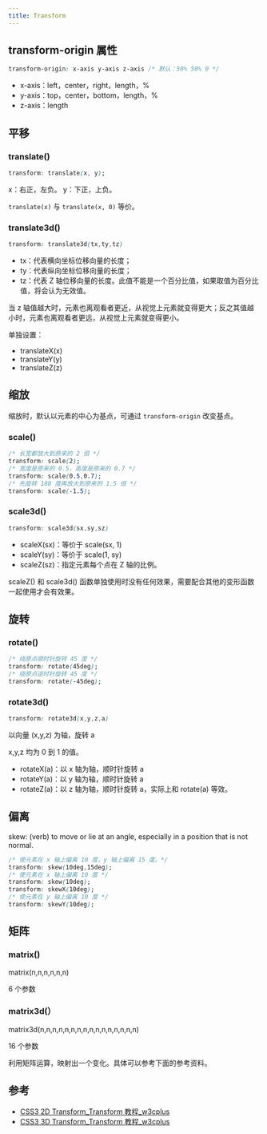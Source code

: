 ```yaml
---
title: Transform
---
```


## transform-origin 属性

```css
transform-origin: x-axis y-axis z-axis /* 默认：50% 50% 0 */
```

- x-axis：left，center，right，length，%
- y-axis：top，center，bottom，length，%
- z-axis：length

## 平移

### translate()
```css
transform: translate(x, y);
```

x：右正，左负。
y：下正，上负。

`translate(x)` 与 `translate(x, 0)` 等价。

### translate3d()

```css
transform: translate3d(tx,ty,tz)
```

- tx：代表横向坐标位移向量的长度；
- ty：代表纵向坐标位移向量的长度；
- tz：代表 Z 轴位移向量的长度。此值不能是一个百分比值，如果取值为百分比值，将会认为无效值。

当 z 轴值越大时，元素也离观看者更近，从视觉上元素就变得更大；反之其值越小时，元素也离观看者更远，从视觉上元素就变得更小。

单独设置：

- translateX(x)
- translateY(y)
- translateZ(z)

## 缩放

缩放时，默认以元素的中心为基点，可通过 `transform-origin` 改变基点。

### scale()

```css
/* 长宽都放大到原来的 2 倍 */
transform: scale(2);
/* 宽度是原来的 0.5，高度是原来的 0.7 */
transform: scale(0.5,0.7);
/* 先旋转 180 度再放大到原来的 1.5 倍 */
transform: scale(-1.5);
```

### scale3d()

```css
transform: scale3d(sx,sy,sz)
```

* scaleX(sx)：等价于 scale(sx, 1)
* scaleY(sy)：等价于 scale(1, sy)
* scaleZ(sz)：指定元素每个点在 Z 轴的比例。

scaleZ() 和 scale3d() 函数单独使用时没有任何效果，需要配合其他的变形函数一起使用才会有效果。

## 旋转

### rotate()

```css
/* 绕原点顺时针旋转 45 度 */
transform: rotate(45deg);
/* 绕原点逆时针旋转 45 度 */
transform: rotate(-45deg);
```

### rotate3d()

```css
transform: rotate3d(x,y,z,a)
```

以向量 (x,y,z) 为轴，旋转 a

x,y,z 均为 0 到 1 的值。

- rotateX(a)：以 x 轴为轴，顺时针旋转 a
- rotateY(a)：以 y 轴为轴，顺时针旋转 a
- rotateZ(a)：以 z 轴为轴，顺时针旋转 a，实际上和 rotate(a) 等效。

## 偏离

skew: (verb) to move or lie at an angle, especially in a position that is not normal.

```css
/* 使元素在 x 轴上偏离 10 度，y 轴上偏离 15 度。*/
transform: skew(10deg,15deg);
/* 使元素在 x 轴上偏离 10 度 */
transform: skew(10deg);
transform: skewX(10deg);
/* 使元素在 y 轴上偏离 10 度 */
transform: skewY(10deg);
```

## 矩阵

### matrix()

matrix(n,n,n,n,n,n)

6 个参数

### matrix3d(）

matrix3d(n,n,n,n,n,n,n,n,n,n,n,n,n,n,n,n)

16 个参数

利用矩阵运算，映射出一个变化。具体可以参考下面的参考资料。

## 参考

- [CSS3 2D Transform_Transform 教程_w3cplus](http://www.w3cplus.com/css3/css3-2d-transform.html)
- [CSS3 3D Transform_Transform 教程_w3cplus](http://www.w3cplus.com/css3/css3-3d-transform.html)
